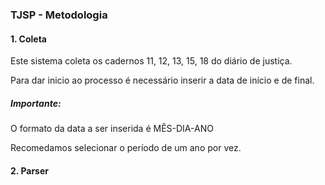### TJSP - Metodologia

#### 1. Coleta

Este sistema coleta os cadernos 11, 12, 13, 15, 18 do diário de justiça.

Para dar inicio ao processo é necessário inserir a data de início e de final.

##### Importante:

O formato da data a ser inserida é MÊS-DIA-ANO

Recomedamos selecionar o período de um ano por vez.


#### 2. Parser



